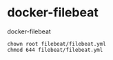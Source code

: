 # docker-filebeat
docker-filebeat
```
chown root filebeat/filebeat.yml
chmod 644 filebeat/filebeat.yml
```
